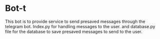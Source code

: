 # Bot-t
This bot is to provide service to send presaved messages through the telegram bot.
Index.py for handling messages to the user.
and database.py file for the database to save presaved messages to send to the user.
